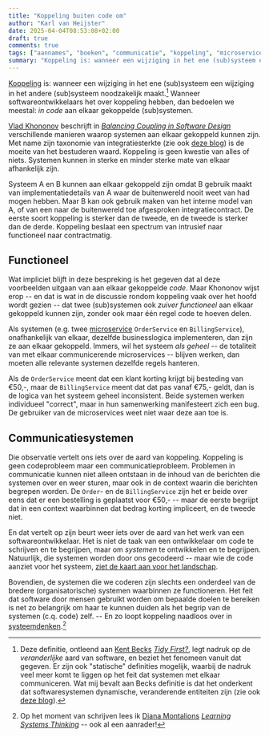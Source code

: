 ```yaml
---
title: "Koppeling buiten code om"
author: "Karl van Heijster"
date: 2025-04-04T08:53:08+02:00
draft: true
comments: true
tags: ["aannames", "boeken", "communicatie", "koppeling", "microservices", "software ontwikkelaar (rol)"]
summary: "Koppeling is: wanneer een wijziging in het ene (sub)systeem een wijziging in het andere (sub)systeem noodzakelijk maakt. Wanneer softwareontwikkelaars het over koppeling hebben, dan bedoelen we meestal: *in code* aan elkaar gekoppelde (sub)systemen. Maar twee (sub)systemen kunnen ook *zuiver functioneel* aan elkaar gekoppeld zijn, zonder ook maar één regel code te hoeven delen."
---
```


[Koppeling](/tags/koppeling/ "Blogs met de tag 'koppeling'") is: wanneer een wijziging in het ene (sub)systeem een wijziging in het andere (sub)systeem noodzakelijk maakt.[^1] Wanneer softwareontwikkelaars het over koppeling hebben, dan bedoelen we meestal: *in code* aan elkaar gekoppelde (sub)systemen. 


[Vlad Khononov](https://vladikk.com/) beschrijft in [*Balancing Coupling in Software Design*](https://www.pearson.com/en-us/subject-catalog/p/balancing-coupling-in-software-design-successful-software-architecture-in-general-and-distributed-systems/P200000000372/9780137353576 "Vlad Khononov, 'Balancing Coupling in Software Design: Universal Design Principles for Architecting Modular Software Systems', Addison-Wesley Professional 2024") verschillende manieren waarop systemen aan elkaar gekoppeld kunnen zijn. Met name zijn taxonomie van integratiesterkte (zie ook [deze blog](... "'Hoge cohesie, losse koppeling'")) is de moeite van het bestuderen waard. Koppeling is geen kwestie van alles of niets. Systemen kunnen in sterke en minder sterke mate van elkaar afhankelijk zijn. 


Systeem A en B kunnen aan elkaar gekoppeld zijn omdat B gebruik maakt van implementatiedetails van A waar de buitenwereld nooit weet van had mogen hebben. Maar B kan ook gebruik maken van het interne model van A, of van een naar de buitenwereld toe afgesproken integratiecontract. De eerste soort koppeling is sterker dan de tweede, en de tweede is sterker dan de derde. Koppeling beslaat een spectrum van intrusief naar functioneel naar contractmatig.


## Functioneel


Wat impliciet blijft in deze bespreking is het gegeven dat al deze voorbeelden uitgaan van aan elkaar gekoppelde *code*. Maar Khononov wijst erop -- en dat is wat in de discussie rondom koppeling vaak over het hoofd wordt gezien -- dat twee (sub)systemen ook *zuiver functioneel* aan elkaar gekoppeld kunnen zijn, zonder ook maar één regel code te hoeven delen.


Als systemen (e.g. twee [microservice](/tags/microservices/ "Blogs met de tag 'microservices'") `OrderService` en `BillingService`), onafhankelijk van elkaar, dezelfde businesslogica implementeren, dan zijn ze aan elkaar gekoppeld. Immers, wil het systeem *als geheel* -- de totaliteit van met elkaar communicerende microservices -- blijven werken, dan moeten alle relevante systemen dezelfde regels hanteren. 


Als de `OrderService` meent dat een klant korting krijgt bij besteding van €50,-, maar de `BillingService` meent dat dat pas vanaf €75,- geldt, dan is de logica van het systeem geheel inconsistent. Beide systemen werken individueel "correct", maar in hun samenwerking manifesteert zich een bug. De gebruiker van de microservices weet niet waar deze aan toe is.


## Communicatiesystemen


Die observatie vertelt ons iets over de aard van koppeling. Koppeling is geen codeprobleem maar een communicatieprobleem. Problemen in communicatie kunnen niet alleen ontstaan in de inhoud van de berichten die systemen over en weer sturen, maar ook in de context waarin die berichten begrepen worden. De `Order`- en de `BillingService` zijn het er beide over eens dat er een bestelling is geplaatst voor €50,- -- maar de eerste begrijpt dat in een context waarbinnen dat bedrag korting impliceert, en de tweede niet.


En dat vertelt op zijn beurt weer iets over de aard van het werk van een softwareontwikkelaar. Het is niet de taak van een ontwikkelaar om code te schrijven en te begrijpen, maar om *systemen* te ontwikkelen en te begrijpen. Natuurlijk, die systemen worden door ons gecodeerd -- maar wie de code aanziet voor het systeem, [ziet de kaart aan voor het landschap](https://en.wikipedia.org/wiki/Map%E2%80%93territory_relation "'Map-terroritory relation', Wikipedia"). 


Bovendien, de systemen die we coderen zijn slechts een onderdeel van de bredere (organisatorische) systemen waarbinnen ze functioneren. Het feit dat software door mensen gebruikt worden om bepaalde doelen te bereiken is net zo belangrijk om haar te kunnen duiden als het begrip van de systemen (c.q. code) zelf. -- En zo loopt koppeling naadloos over in [systeemdenken](https://en.wikipedia.org/wiki/Systems_thinking "'Systems thinking', Wikipedia").[^2]  


[^1]: Deze definitie, ontleend aan [Kent Becks](https://www.kentbeck.com/) [*Tidy First?*](https://www.oreilly.com/library/view/tidy-first/9781098151232/ "Kent Beck, 'Tidy First?: A Personal Exercise in Empirical Software Design', O'Reilly Media, 2023"), legt nadruk op de *veranderlijke* aard van software, en beziet het fenomeen vanuit dat gegeven. Er zijn ook "statische" definities mogelijk, waarbij de nadruk veel meer komt te liggen op het feit dat systemen met elkaar communiceren. Wat mij bevalt aan Becks definitie is dat het onderkent dat softwaresystemen dynamische, veranderende entiteiten zijn (zie ook [deze blog](/blog/24/07/goede-code-is-geteste-code/ "'Goede code is geteste code'")).

[^2]: Op het moment van schrijven lees ik [Diana Montalions](https://montalion.com/) [*Learning Systems Thinking*](https://www.oreilly.com/library/view/learning-systems-thinking/9781098151324/ "Diana Montalion, 'Learning Systems Thinking: Essential Nonlinear Skills and Practices for Software Professionals', O'Reilly Media, 2024") -- ook al een aanrader!
